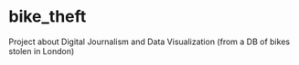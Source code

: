 bike_theft
==========

Project about Digital Journalism and Data Visualization (from a DB of bikes stolen in London)
